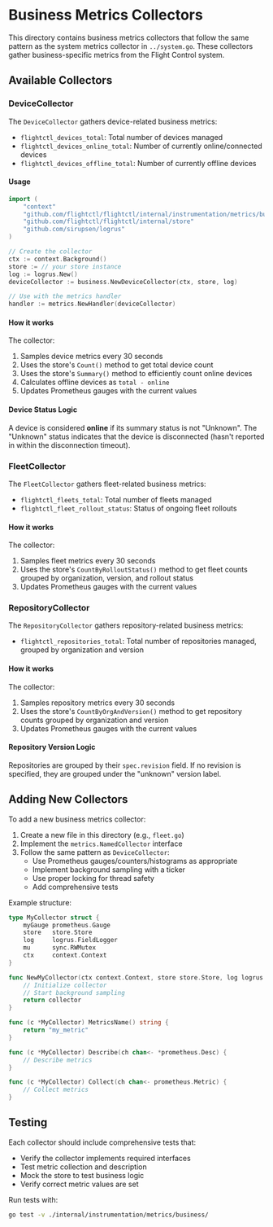 # Business Metrics Collectors

This directory contains business metrics collectors that follow the same pattern as the system metrics collector in `../system.go`. These collectors gather business-specific metrics from the Flight Control system.

## Available Collectors

### DeviceCollector

The `DeviceCollector` gathers device-related business metrics:

- `flightctl_devices_total`: Total number of devices managed
- `flightctl_devices_online_total`: Number of currently online/connected devices  
- `flightctl_devices_offline_total`: Number of currently offline devices

#### Usage

```go
import (
    "context"
    "github.com/flightctl/flightctl/internal/instrumentation/metrics/business"
    "github.com/flightctl/flightctl/internal/store"
    "github.com/sirupsen/logrus"
)

// Create the collector
ctx := context.Background()
store := // your store instance
log := logrus.New()
deviceCollector := business.NewDeviceCollector(ctx, store, log)

// Use with the metrics handler
handler := metrics.NewHandler(deviceCollector)
```

#### How it works

The collector:
1. Samples device metrics every 30 seconds
2. Uses the store's `Count()` method to get total device count
3. Uses the store's `Summary()` method to efficiently count online devices
4. Calculates offline devices as `total - online`
5. Updates Prometheus gauges with the current values

#### Device Status Logic

A device is considered **online** if its summary status is not "Unknown". The "Unknown" status indicates that the device is disconnected (hasn't reported in within the disconnection timeout).

### FleetCollector

The `FleetCollector` gathers fleet-related business metrics:

- `flightctl_fleets_total`: Total number of fleets managed
- `flightctl_fleet_rollout_status`: Status of ongoing fleet rollouts

#### How it works

The collector:
1. Samples fleet metrics every 30 seconds
2. Uses the store's `CountByRolloutStatus()` method to get fleet counts grouped by organization, version, and rollout status
3. Updates Prometheus gauges with the current values

### RepositoryCollector

The `RepositoryCollector` gathers repository-related business metrics:

- `flightctl_repositories_total`: Total number of repositories managed, grouped by organization and version

#### How it works

The collector:
1. Samples repository metrics every 30 seconds
2. Uses the store's `CountByOrgAndVersion()` method to get repository counts grouped by organization and version
3. Updates Prometheus gauges with the current values

#### Repository Version Logic

Repositories are grouped by their `spec.revision` field. If no revision is specified, they are grouped under the "unknown" version label.

## Adding New Collectors

To add a new business metrics collector:

1. Create a new file in this directory (e.g., `fleet.go`)
2. Implement the `metrics.NamedCollector` interface
3. Follow the same pattern as `DeviceCollector`:
   - Use Prometheus gauges/counters/histograms as appropriate
   - Implement background sampling with a ticker
   - Use proper locking for thread safety
   - Add comprehensive tests

Example structure:

```go
type MyCollector struct {
    myGauge prometheus.Gauge
    store   store.Store
    log     logrus.FieldLogger
    mu      sync.RWMutex
    ctx     context.Context
}

func NewMyCollector(ctx context.Context, store store.Store, log logrus.FieldLogger) *MyCollector {
    // Initialize collector
    // Start background sampling
    return collector
}

func (c *MyCollector) MetricsName() string {
    return "my_metric"
}

func (c *MyCollector) Describe(ch chan<- *prometheus.Desc) {
    // Describe metrics
}

func (c *MyCollector) Collect(ch chan<- prometheus.Metric) {
    // Collect metrics
}
```

## Testing

Each collector should include comprehensive tests that:
- Verify the collector implements required interfaces
- Test metric collection and description
- Mock the store to test business logic
- Verify correct metric values are set

Run tests with:
```bash
go test -v ./internal/instrumentation/metrics/business/
``` 